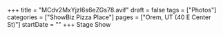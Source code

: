 +++
title = "MCdv2MxYjzI6s6eZGs78.avif"
draft = false
tags = ["Photos"]
categories = ["ShowBiz Pizza Place"]
pages = ["Orem, UT (40 E Center St)"]
startDate = ""
+++
Stage Show
